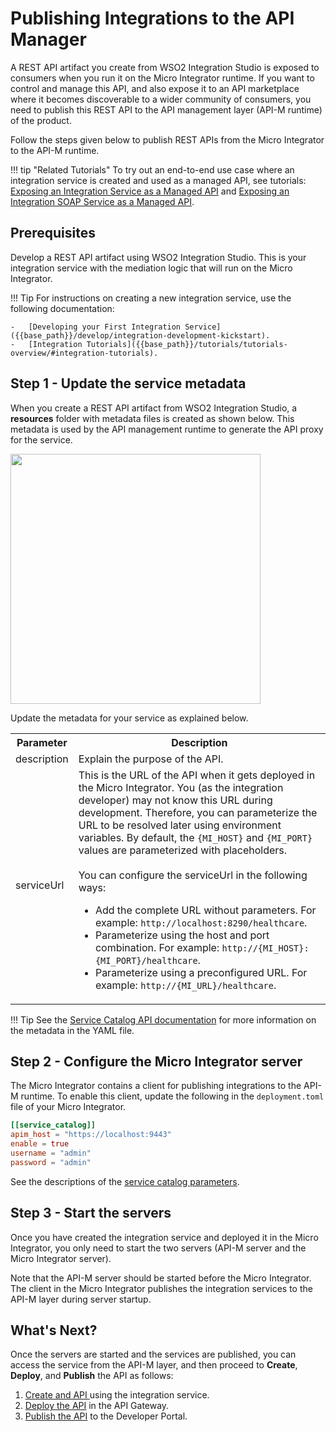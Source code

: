 # Publishing Integrations to the API Manager

A REST API artifact you create from WSO2 Integration Studio is exposed to consumers when you run it on the Micro Integrator runtime. If you want to control and manage this API, and also expose it to an API marketplace where it becomes discoverable to a wider community of consumers, you need to publish this REST API to the API management layer (API-M runtime) of the product.

Follow the steps given below to publish REST APIs from the Micro Integrator to the API-M runtime.

!!! tip "Related Tutorials"
        To try out an end-to-end use case where an integration service is created and used as a managed API, see tutorials: [Exposing an Integration Service as a Managed API]({{base_path}}/tutorials/integration-tutorials/service-catalog-tutorial) and [Exposing an Integration SOAP Service as a Managed API]({{base_path}}/tutorials/integration-tutorials/service-catalog-tutorial-for-proxy-services).

## Prerequisites

Develop a REST API artifact using WSO2 Integration Studio. This is your integration service with the mediation logic that will run on the Micro Integrator.

!!! Tip
    For instructions on creating a new integration service, use the following documentation: 

    -   [Developing your First Integration Service]({{base_path}}/develop/integration-development-kickstart).
    -   [Integration Tutorials]({{base_path}}/tutorials/tutorials-overview/#integration-tutorials).

## Step 1 - Update the service metadata

When you create a REST API artifact from WSO2 Integration Studio, a **resources** folder with metadata files is created as shown below. This metadata is used by the API management runtime to generate the API proxy for the service.

<img src="{{base_path}}/assets/img/integrate/tutorials/service-catalog/metadata-folder-service-catalog.png" width="400">

Update the metadata for your service as explained below.

<table>
    <tr>
        <th>
            Parameter
        </th>
        <th>
            Description
        </th>
    </tr>
    <tr>
        <td>
            description
        </td>
        <td>
            Explain the purpose of the API.
        </td>
    </tr>
    <tr>
        <td>
            serviceUrl
        </td>
        <td>
            This is the URL of the API when it gets deployed in the Micro Integrator. You (as the integration developer) may not know this URL during development. Therefore, you can parameterize the URL to be resolved later using environment variables. By default, the <code>{MI_HOST}</code> and <code>{MI_PORT}</code> values are parameterized with placeholders.</br></br>
            You can configure the serviceUrl in the following ways:
            <ul>
                <li>
                    Add the complete URL without parameters. For example: <code>http://localhost:8290/healthcare</code>.</br>
                </li>
                <li>
                    Parameterize using the host and port combination. For example: <code>http://{MI_HOST}:{MI_PORT}/healthcare</code>.
                </li>
                <li>
                    Parameterize using a preconfigured URL. For example: <code>http://{MI_URL}/healthcare</code>.
                </li>
            </ul>
        </td>
    </tr>
</table>

!!! Tip
    See the [Service Catalog API documentation]({{base_path}}/reference/product-apis/service-catalog-apis/service-catalog-v1/service-catalog-v1/) for more information on the metadata in the YAML file.

## Step 2 - Configure the Micro Integrator server

The Micro Integrator contains a client for publishing integrations to the API-M runtime. To enable this client, update the following in the `deployment.toml` file of your Micro Integrator.

```toml
[[service_catalog]]
apim_host = "https://localhost:9443"
enable = true
username = "admin"
password = "admin"
```

See the descriptions of the [service catalog parameters]({{base_path}}/reference/config-catalog-mi/#service-catalog-client).

## Step 3 - Start the servers

Once you have created the integration service and deployed it in the Micro Integrator, you only need to start the two servers (API-M server and the Micro Integrator server). 

Note that the API-M server should be started before the Micro Integrator. The client in the Micro Integrator publishes the integration services to the API-M layer during server startup.

## What's Next?

Once the servers are started and the services are published, you can access the service from the API-M layer, and then proceed to **Create**, **Deploy**, and **Publish** the API as follows:

1. [Create and API ]({{base_path}}/design/create-api/create-an-api-using-a-service) using the integration service.
2. [Deploy the API]({{base_path}}/deploy-and-publish/deploy-on-gateway/deploy-api/deploy-an-api) in the API Gateway.
3. [Publish the API]({{base_path}}/deploy-and-publish/publish-on-dev-portal/publish-an-api) to the Developer Portal.
